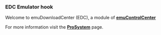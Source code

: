 ### EDC Emulator hook

Welcome to emuDownloadCenter (EDC), a module of [**emuControlCenter**](https://github.com/PhoenixInteractiveNL/emuControlCenter/wiki/)

For more information visit the [**ProSystem**](https://github.com/PhoenixInteractiveNL/emuDownloadCenter/wiki/Emulator-prosystem#menu) page.

